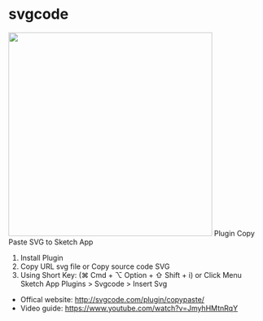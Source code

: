 # svgcode
<img src="http://svgcode.com/cover.jpg" width="400" />
Plugin Copy Paste SVG to Sketch App

1. Install Plugin
2. Copy URL svg file or Copy source code SVG 
3. Using Short Key: (⌘ Cmd + ⌥ Option + ⇧ Shift + i) or Click Menu Sketch App Plugins > Svgcode > Insert Svg

+ Offical website: http://svgcode.com/plugin/copypaste/
+ Video guide: https://www.youtube.com/watch?v=JmyhHMtnRqY

